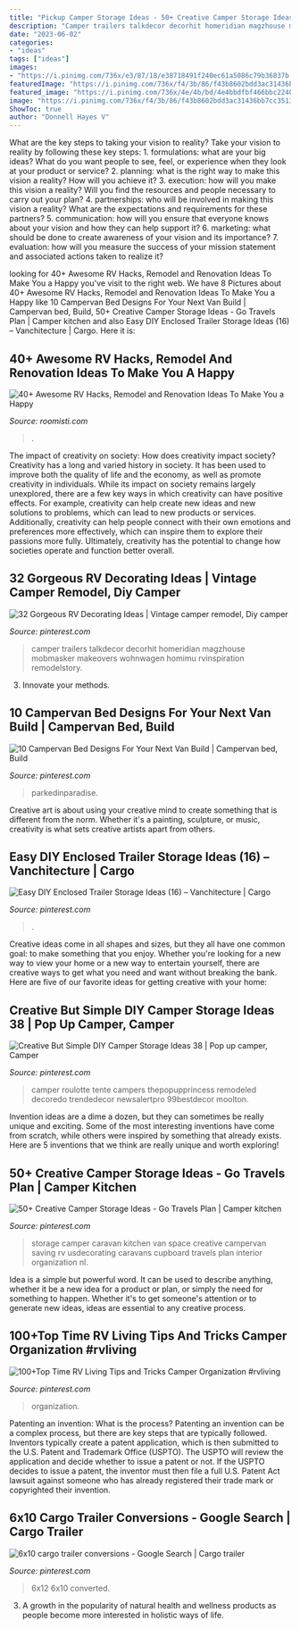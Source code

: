 ```yaml
---
title: "Pickup Camper Storage Ideas - 50+ Creative Camper Storage Ideas"
description: "Camper trailers talkdecor decorhit homeridian magzhouse mobmasker makeovers wohnwagen homimu rvinspiration remodelstory"
date: "2023-06-02"
categories:
- "ideas"
tags: ["ideas"]
images:
- "https://i.pinimg.com/736x/e3/87/18/e38718491f240ec61a5086c79b36837b.jpg"
featuredImage: "https://i.pinimg.com/736x/f4/3b/86/f43b8602bdd3ac31436bb7cc3513aa35.jpg"
featured_image: "https://i.pinimg.com/736x/4e/4b/bd/4e4bbdfbf466bbc224011e8c46262e6a.jpg"
image: "https://i.pinimg.com/736x/f4/3b/86/f43b8602bdd3ac31436bb7cc3513aa35.jpg"
ShowToc: true
author: "Donnell Hayes V"
---
```



What are the key steps to taking your vision to reality?
Take your vision to reality by following these key steps: 1. formulations: what are your big ideas? What do you want people to see, feel, or experience when they look at your product or service? 2. planning: what is the right way to make this vision a reality? How will you achieve it? 3. execution: how will you make this vision a reality? Will you find the resources and people necessary to carry out your plan? 4. partnerships: who will be involved in making this vision a reality? What are the expectations and requirements for these partners? 5. communication: how will you ensure that everyone knows about your vision and how they can help support it? 6. marketing: what should be done to create awareness of your vision and its importance? 7. evaluation: how will you measure the success of your mission statement and associated actions taken to realize it?

	

		
looking for 40+ Awesome RV Hacks, Remodel and Renovation Ideas To Make You a Happy you've visit to the right web. We have 8 Pictures about 40+ Awesome RV Hacks, Remodel and Renovation Ideas To Make You a Happy like 10 Campervan Bed Designs For Your Next Van Build | Campervan bed, Build, 50+ Creative Camper Storage Ideas - Go Travels Plan | Camper kitchen and also Easy DIY Enclosed Trailer Storage Ideas (16) – Vanchitecture | Cargo. Here it is:
		
    
## 40+ Awesome RV Hacks, Remodel And Renovation Ideas To Make You A Happy

<img loading=lazy src="https://roomisti.com/wp-content/uploads/2019/03/40-Awesome-RV-Hacks-Remodel-and-Renovation-Ideas-To-Make-You-a-Happy-Camper-13.jpg" onerror="this.onerror=null;this.src='https://tse3.mm.bing.net/th?id=OIP.EQj3V_1mpFj0p3CNq-RiigHaLH&amp;pid=15.1';" alt="40+ Awesome RV Hacks, Remodel and Renovation Ideas To Make You a Happy">

_Source: roomisti.com_

>. 

	

The impact of creativity on society: How does creativity impact society?
Creativity has a long and varied history in society. It has been used to improve both the quality of life and the economy, as well as promote creativity in individuals. While its impact on society remains largely unexplored, there are a few key ways in which creativity can have positive effects. For example, creativity can help create new ideas and new solutions to problems, which can lead to new products or services. Additionally, creativity can help people connect with their own emotions and preferences more effectively, which can inspire them to explore their passions more fully. Ultimately, creativity has the potential to change how societies operate and function better overall.

    
## 32 Gorgeous RV Decorating Ideas | Vintage Camper Remodel, Diy Camper

<img loading=lazy src="https://i.pinimg.com/736x/4e/4b/bd/4e4bbdfbf466bbc224011e8c46262e6a.jpg" onerror="this.onerror=null;this.src='https://tse2.mm.bing.net/th?id=OIP.plxSq86HczH2Vk1aUaqoegHaHa&amp;pid=15.1';" alt="32 Gorgeous RV Decorating Ideas | Vintage camper remodel, Diy camper">

_Source: pinterest.com_

>camper trailers talkdecor decorhit homeridian magzhouse mobmasker makeovers wohnwagen homimu rvinspiration remodelstory. 

	

3. Innovate your methods.

    
## 10 Campervan Bed Designs For Your Next Van Build | Campervan Bed, Build

<img loading=lazy src="https://i.pinimg.com/736x/80/9d/b1/809db1bfff0c45afe8d56f967426acdc.jpg" onerror="this.onerror=null;this.src='https://tse2.mm.bing.net/th?id=OIP.cltQPBkf521OOE37TthpAgHaLH&amp;pid=15.1';" alt="10 Campervan Bed Designs For Your Next Van Build | Campervan bed, Build">

_Source: pinterest.com_

>parkedinparadise. 

	

Creative art is about using your creative mind to create something that is different from the norm. Whether it's a painting, sculpture, or music, creativity is what sets creative artists apart from others.

    
## Easy DIY Enclosed Trailer Storage Ideas (16) – Vanchitecture | Cargo

<img loading=lazy src="https://i.pinimg.com/736x/e3/87/18/e38718491f240ec61a5086c79b36837b.jpg" onerror="this.onerror=null;this.src='https://tse3.mm.bing.net/th?id=OIP.I4Hmrje19McwF-AzXDPbWQHaLH&amp;pid=15.1';" alt="Easy DIY Enclosed Trailer Storage Ideas (16) – Vanchitecture | Cargo">

_Source: pinterest.com_

>. 

	

Creative ideas come in all shapes and sizes, but they all have one common goal: to make something that you enjoy. Whether you're looking for a new way to view your home or a new way to entertain yourself, there are creative ways to get what you need and want without breaking the bank. Here are five of our favorite ideas for getting creative with your home: 

    
## Creative But Simple DIY Camper Storage Ideas 38 | Pop Up Camper, Camper

<img loading=lazy src="https://i.pinimg.com/736x/f4/3b/86/f43b8602bdd3ac31436bb7cc3513aa35.jpg" onerror="this.onerror=null;this.src='https://tse3.mm.bing.net/th?id=OIP.Z-dej8c0aldgZKX5SeE7uQHaHQ&amp;pid=15.1';" alt="Creative But Simple DIY Camper Storage Ideas 38 | Pop up camper, Camper">

_Source: pinterest.com_

>camper roulotte tente campers thepopupprincess remodeled decoredo trendedecor newsalertpro 99bestdecor moolton. 

	

Invention ideas are a dime a dozen, but they can sometimes be really unique and exciting. Some of the most interesting inventions have come from scratch, while others were inspired by something that already exists. Here are 5 inventions that we think are really unique and worth exploring!

    
## 50+ Creative Camper Storage Ideas - Go Travels Plan | Camper Kitchen

<img loading=lazy src="https://i.pinimg.com/736x/62/8c/c3/628cc3d93cf2cc2edf5fbf3a218530e3.jpg" onerror="this.onerror=null;this.src='https://tse2.mm.bing.net/th?id=OIP.pELkNnBp_-GCwvN0210mMQHaJ3&amp;pid=15.1';" alt="50+ Creative Camper Storage Ideas - Go Travels Plan | Camper kitchen">

_Source: pinterest.com_

>storage camper caravan kitchen van space creative campervan saving rv usdecorating caravans cupboard travels plan interior organization nl. 

	

Idea is a simple but powerful word. It can be used to describe anything, whether it be a new idea for a product or plan, or simply the need for something to happen. Whether it's to get someone's attention or to generate new ideas, ideas are essential to any creative process.

    
## 100+Top Time RV Living Tips And Tricks Camper Organization #rvliving

<img loading=lazy src="https://i.pinimg.com/736x/f9/af/7f/f9af7f79f3203ad6fefbbc89619798c4.jpg" onerror="this.onerror=null;this.src='https://tse3.mm.bing.net/th?id=OIP._YRo5cViiS15rRCfC7rrLAHaKW&amp;pid=15.1';" alt="100+Top Time RV Living Tips and Tricks Camper Organization #rvliving">

_Source: pinterest.com_

>organization. 

	

Patenting an invention: What is the process?
Patenting an invention can be a complex process, but there are key steps that are typically followed. Inventors typically create a patent application, which is then submitted to the U.S. Patent and Trademark Office (USPTO). The USPTO will review the application and decide whether to issue a patent or not. If the USPTO decides to issue a patent, the inventor must then file a full U.S. Patent Act lawsuit against someone who has already registered their trade mark or copyrighted their invention.

    
## 6x10 Cargo Trailer Conversions - Google Search | Cargo Trailer

<img loading=lazy src="https://i.pinimg.com/736x/ba/86/cd/ba86cd2e3be1ba542b1b5213a6d44223.jpg" onerror="this.onerror=null;this.src='https://tse2.mm.bing.net/th?id=OIP.P48lqGVP1ShPsQS-OLfyiQAAAA&amp;pid=15.1';" alt="6x10 cargo trailer conversions - Google Search | Cargo trailer">

_Source: pinterest.com_

>6x12 6x10 converted. 

	

3. A growth in the popularity of natural health and wellness products as people become more interested in holistic ways of life. 

